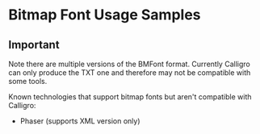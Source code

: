 # Bitmap Font Usage Samples

## Important

Note there are multiple versions of the BMFont format. 
Currently Calligro can only produce the TXT one and therefore may not be compatible with some tools.

Known technologies that support bitmap fonts but aren't compatible with Calligro:
- Phaser (supports XML version only)
